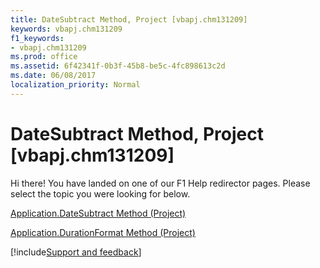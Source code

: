 ```yaml
---
title: DateSubtract Method, Project [vbapj.chm131209]
keywords: vbapj.chm131209
f1_keywords:
- vbapj.chm131209
ms.prod: office
ms.assetid: 6f42341f-0b3f-45b8-be5c-4fc898613c2d
ms.date: 06/08/2017
localization_priority: Normal
---
```



# DateSubtract Method, Project [vbapj.chm131209]

Hi there! You have landed on one of our F1 Help redirector pages. Please select the topic you were looking for below.

[Application.DateSubtract Method (Project)](https://msdn.microsoft.com/library/1eb05a59-271d-31d0-8945-23bc3c9600e0%28Office.15%29.aspx)

[Application.DurationFormat Method (Project)](https://msdn.microsoft.com/library/37970edc-c6f9-66b7-7c0d-b22beb8a36c1%28Office.15%29.aspx)

[!include[Support and feedback](~/includes/feedback-boilerplate.md)]